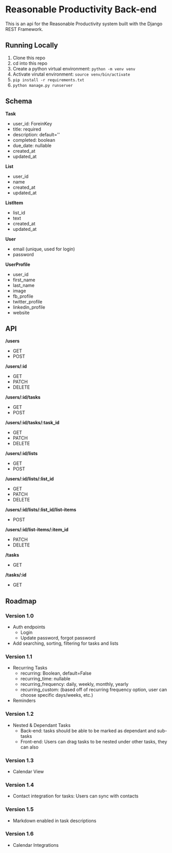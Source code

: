 # Reasonable Productivity Back-end

This is an api for the Reasonable Productivity system built with the Django REST Framework.

## Running Locally

1. Clone this repo
1. cd into this repo
1. Create a python virtual environment: `python -m venv venv`
1. Activate virutal environment: `source venv/bin/activate`
1. `pip install -r requirements.txt`
1. `python manage.py runserver`

## Schema

**Task**

* user_id: ForeinKey
* title: required
* description: default=''
* completed: boolean
* due_date: nullable
* created_at
* updated_at

**List**

* user_id
* name
* created_at
* updated_at

**ListItem**

* list_id
* text
* created_at
* updated_at

**User**

* email (unique, used for login)
* password

**UserProfile**

* user_id
* first_name
* last_name
* image
* fb_profile
* twitter_profile
* linkedin_profile
* website

## API

**/users**

* GET
* POST

**/users/:id**

* GET
* PATCH
* DELETE

**/users/:id/tasks**

* GET
* POST

**/users/:id/tasks/:task_id**

* GET
* PATCH
* DELETE

**/users/:id/lists**

* GET
* POST

**/users/:id/lists/:list_id**

* GET
* PATCH
* DELETE

**/users/:id/lists/:list_id/list-items**

* POST

**/users/:id/list-items/:item_id**

* PATCH
* DELETE

**/tasks**

* GET

**/tasks/:id**

* GET

## Roadmap

### Version 1.0

* Auth endpoints
  * Login
  * Update password, forgot password
* Add searching, sorting, filtering for tasks and lists

### Version 1.1

* Recurring Tasks
  * recurring: Boolean, default=False
  * recurring_time: nullable
  * recurring_frequency: daily, weekly, monthly, yearly
  * recurring_custom: (based off of recurring frequency option, user can choose specific days/weeks, etc.)
* Reminders

### Version 1.2

* Nested & Dependant Tasks
  * Back-end: tasks should be able to be marked as dependant and sub-tasks
  * Front-end: Users can drag tasks to be nested under other tasks, they can also

### Version 1.3

* Calendar View

### Version 1.4

* Contact integration for tasks: Users can sync with contacts

### Version 1.5

* Markdown enabled in task descriptions

### Version 1.6

* Calendar Integrations
